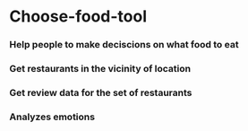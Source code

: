 # Choose-food-tool

### Help people to make deciscions on what food to eat
### Get restaurants in the vicinity of location
### Get review data for the set of restaurants
### Analyzes emotions
